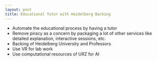 ```yaml
---
layout: post
title: Educational Tutor with Heidelberg Backing
---
```


- Automate the educational process by having a tutor
- Remove piracy as a concern by packaging a lot of other services like detailed explanation, interactive sessions, etc.
- Backing of Heidelberg University and Professors
- Use VR for lab work
- Use computational resources of URZ for AI